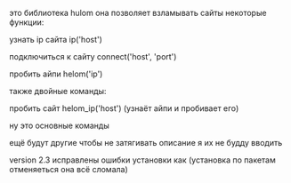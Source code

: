 

это библиотека hulom она позволяет взламывать сайты некоторые функции:

узнать ip сайта ip('host')

подключиться к сайту connect('host', 'port')

пробить айпи helom('ip')

также двойные команды:

пробить сайт helom_ip('host') (узнаёт айпи и пробивает его)

ну это основные команды

ещё будут другие чтобы не затягивать описание я их не будду вводить

version 2.3 исправлены ошибки установки как (установка по пакетам отменяеться
она всё сломала)